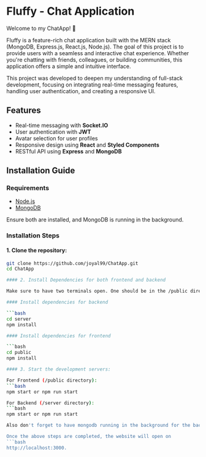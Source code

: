 # Fluffy - Chat Application

Welcome to my ChatApp! 👋

Fluffy is a feature-rich chat application built with the MERN stack (MongoDB, Express.js, React.js, Node.js). The goal of this project is to provide users with a seamless and interactive chat experience. Whether you're chatting with friends, colleagues, or building communities, this application offers a simple and intuitive interface.

This project was developed to deepen my understanding of full-stack development, focusing on integrating real-time messaging features, handling user authentication, and creating a responsive UI.

## Features

- Real-time messaging with **Socket.IO**
- User authentication with **JWT**
- Avatar selection for user profiles
- Responsive design using **React** and **Styled Components**
- RESTful API using **Express** and **MongoDB**


## Installation Guide

### Requirements
- [Node.js](https://nodejs.org/en/download)
- [MongoDB](https://www.mongodb.com/docs/manual/administration/install-community/)

Ensure both are installed, and MongoDB is running in the background.

### Installation Steps

#### 1. Clone the repository:

   ```bash
   git clone https://github.com/joyal99/ChatApp.git
   cd ChatApp

#### 2. Install Dependencies for both frontend and backend

Make sure to have two terminals open. One should be in the /public directory and one in the /server directory.

#### Install dependencies for backend

```bash
cd server
npm install

#### Install dependencies for frontend

```bash
cd public
npm install

#### 3. Start the development servers:

For Frontend (/public directory):
```bash
npm start or npm run start

For Backend (/server directory):
```bash
npm start or npm run start

Also don't forget to have mongodb running in the background for the backend. 

Once the above steps are completed, the website will open on
```bash
http://localhost:3000.
